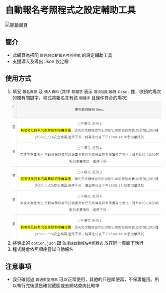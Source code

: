 # 自動報名考照程式之設定輔助工具

[![開啟網頁](https://github.com/wuilliam104286/image_saves/raw/master/img/button/btn-web-black-ch.png?raw=true "開啟網頁")](https://micr0dust.github.io/mvdis-config-tool)

## 簡介

- 此網頁為搭配 `監理站自動報名考照程式` 的設定輔助工具
- 支援導入及導出 Json 設定檔

## 使用方式

1. 填妥 `報名資訊` 及 `個人資料`
(其中 `關鍵字` 表示 `場次組別說明 Desc.` 裡，欲預約場次的獨有關鍵字，程式將報名含有該 `關鍵字` 且條件符合的場次)
![關鍵字示意圖](https://github.com/micr0dust/mvdis-config-tool/blob/main/img/target.png?raw=true)
2. 將導出的 `option.json` 跟 `監理站自動報名考照程式` 放在同一頁面下執行
3. 程式將會依照順序嘗試自動報名

## 注意事項

- 我只確認過 `普通重型機車` 可以正常使用，其他的只是順便寫，不保證能用。所以執行完後還是確認截圖或去網站查詢比較準
